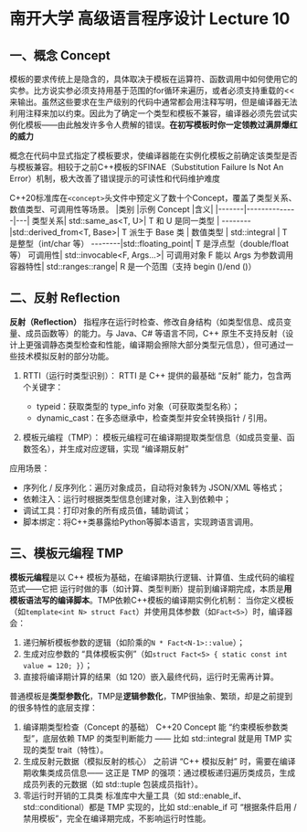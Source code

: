 # 南开大学 高级语言程序设计 Lecture 10

## 一、概念 Concept
模板的要求传统上是隐含的，具体取决于模板在运算符、函数调用中如何使用它的实参。比方说实参必须支持用基于范围的for循环来遍历，或者必须支持重载的<<来输出。虽然这些要求在生产级别的代码中通常都会用注释写明，但是编译器无法利用注释来加以约束。因此为了确定一个类型和模板不兼容，编译器必须先尝试实例化模板——由此触发许多令人费解的错误。**在初写模板时你一定领教过满屏爆红的威力**

概念在代码中显式指定了模板要求，使编译器能在实例化模板之前确定该类型是否与模板兼容。相较于之前C++模板的SFINAE（Substitution Failure Is Not An Error）机制，极大改善了错误提示的可读性和代码维护难度

C++20标准库在`<concept>`头文件中预定义了数十个Concept，覆盖了类型关系、数值类型、可调用性等场景。
|类别	|示例 Concept	|含义|
|-------|--------------|---|
类型关系|	std::same_as<T, U>|	T 和 U 是同一类型 |
--------|std::derived_from<T, Base>|	T 派生于 Base 类 |
数值类型 |	std::integral<T> |	T 是整型（int/char 等）
--------|std::floating_point<T>|	T 是浮点型（double/float 等）
可调用性|	std::invocable<F, Args...>|	可调用对象 F 能以 Args 为参数调用
容器特性|	std::ranges::range<R>|	R 是一个范围（支持 begin ()/end ()）

## 二、反射 Reflection
**反射（Reflection）** 指程序在运行时检查、修改自身结构（如类型信息、成员变量、成员函数等）的能力。与 Java、C# 等语言不同，C++ 原生不支持反射（设计上更强调静态类型检查和性能，编译期会擦除大部分类型元信息），但可通过一些技术模拟反射的部分功能。

1. RTTI（运行时类型识别）：
RTTI 是 C++ 提供的最基础 “反射” 能力，包含两个关键字：
    - typeid：获取类型的 type_info 对象（可获取类型名称）；
    - dynamic_cast：在多态继承中，检查类型并安全转换指针 / 引用。

2. 模板元编程（TMP）：
模板元编程可在编译期提取类型信息（如成员变量、函数签名），并生成对应逻辑，实现 “编译期反射”

应用场景：
- 序列化 / 反序列化：遍历对象成员，自动将对象转为 JSON/XML 等格式；
- 依赖注入：运行时根据类型信息创建对象，注入到依赖中；
- 调试工具：打印对象的所有成员值，辅助调试；
- 脚本绑定：将C++类暴露给Python等脚本语言，实现跨语言调用。


## 三、模板元编程 TMP
**模板元编程**是以 C++ 模板为基础，在编译期执行逻辑、计算值、生成代码的编程范式——它把 运行时做的事（如计算、类型判断）提前到编译期完成，本质是**用模板语法写的编译脚本**。TMP依赖C++模板的编译期实例化机制：
当你定义模板（如`template<int N> struct Fact`）并使用具体参数（如`Fact<5>`）时，编译器会：
1. 递归解析模板参数的逻辑（如阶乘的`N * Fact<N-1>::value`）；
2. 生成对应参数的 “具体模板实例”（如`struct Fact<5> { static const int value = 120; }`）；
3. 直接将编译期计算的结果（如 120）嵌入最终代码，运行时无需再计算。

普通模板是**类型参数化**，TMP是**逻辑参数化**，TMP很抽象、繁琐，却是之前提到的很多特性的底层支撑：
1. 编译期类型检查（Concept 的基础）
C++20 Concept 能 “约束模板参数类型”，底层依赖 TMP 的类型判断能力 —— 比如 std::integral<T> 就是用 TMP 实现的类型 trait（特性）。
2. 生成反射元数据（模拟反射的核心）
之前讲 “C++ 模拟反射” 时，需要在编译期收集类成员信息—— 这正是 TMP 的强项：通过模板递归遍历类成员，生成成员列表的元数据（如 std::tuple 包装成员指针）。
3. 零运行时开销的工具类
标准库中大量工具（如 std::enable_if、std::conditional）都是 TMP 实现的，比如 std::enable_if 可 “根据条件启用 / 禁用模板”，完全在编译期完成，不影响运行时性能。